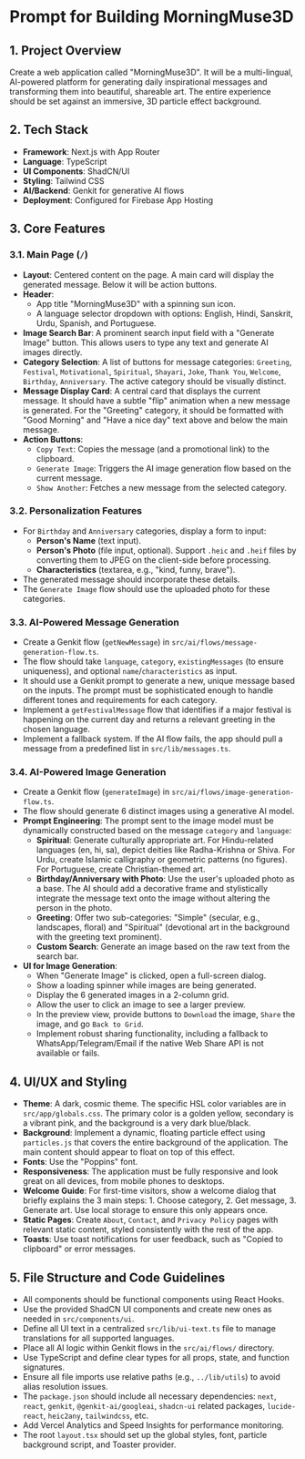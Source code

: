# Prompt for Building MorningMuse3D

## 1. Project Overview

Create a web application called "MorningMuse3D". It will be a multi-lingual, AI-powered platform for generating daily inspirational messages and transforming them into beautiful, shareable art. The entire experience should be set against an immersive, 3D particle effect background.

## 2. Tech Stack

- **Framework**: Next.js with App Router
- **Language**: TypeScript
- **UI Components**: ShadCN/UI
- **Styling**: Tailwind CSS
- **AI/Backend**: Genkit for generative AI flows
- **Deployment**: Configured for Firebase App Hosting

## 3. Core Features

### 3.1. Main Page (`/`)

- **Layout**: Centered content on the page. A main card will display the generated message. Below it will be action buttons.
- **Header**:
    - App title "MorningMuse3D" with a spinning sun icon.
    - A language selector dropdown with options: English, Hindi, Sanskrit, Urdu, Spanish, and Portuguese.
- **Image Search Bar**: A prominent search input field with a "Generate Image" button. This allows users to type any text and generate AI images directly.
- **Category Selection**: A list of buttons for message categories: `Greeting`, `Festival`, `Motivational`, `Spiritual`, `Shayari`, `Joke`, `Thank You`, `Welcome`, `Birthday`, `Anniversary`. The active category should be visually distinct.
- **Message Display Card**: A central card that displays the current message. It should have a subtle "flip" animation when a new message is generated. For the "Greeting" category, it should be formatted with "Good Morning" and "Have a nice day" text above and below the main message.
- **Action Buttons**:
    - `Copy Text`: Copies the message (and a promotional link) to the clipboard.
    - `Generate Image`: Triggers the AI image generation flow based on the current message.
    - `Show Another`: Fetches a new message from the selected category.

### 3.2. Personalization Features

- For `Birthday` and `Anniversary` categories, display a form to input:
    - **Person's Name** (text input).
    - **Person's Photo** (file input, optional). Support `.heic` and `.heif` files by converting them to JPEG on the client-side before processing.
    - **Characteristics** (textarea, e.g., "kind, funny, brave").
- The generated message should incorporate these details.
- The `Generate Image` flow should use the uploaded photo for these categories.

### 3.3. AI-Powered Message Generation

- Create a Genkit flow (`getNewMessage`) in `src/ai/flows/message-generation-flow.ts`.
- The flow should take `language`, `category`, `existingMessages` (to ensure uniqueness), and optional `name`/`characteristics` as input.
- It should use a Genkit prompt to generate a new, unique message based on the inputs. The prompt must be sophisticated enough to handle different tones and requirements for each category.
- Implement a `getFestivalMessage` flow that identifies if a major festival is happening on the current day and returns a relevant greeting in the chosen language.
- Implement a fallback system. If the AI flow fails, the app should pull a message from a predefined list in `src/lib/messages.ts`.

### 3.4. AI-Powered Image Generation

- Create a Genkit flow (`generateImage`) in `src/ai/flows/image-generation-flow.ts`.
- The flow should generate 6 distinct images using a generative AI model.
- **Prompt Engineering**: The prompt sent to the image model must be dynamically constructed based on the message `category` and `language`:
    - **Spiritual**: Generate culturally appropriate art. For Hindu-related languages (en, hi, sa), depict deities like Radha-Krishna or Shiva. For Urdu, create Islamic calligraphy or geometric patterns (no figures). For Portuguese, create Christian-themed art.
    - **Birthday/Anniversary with Photo**: Use the user's uploaded photo as a base. The AI should add a decorative frame and stylistically integrate the message text onto the image without altering the person in the photo.
    - **Greeting**: Offer two sub-categories: "Simple" (secular, e.g., landscapes, floral) and "Spiritual" (devotional art in the background with the greeting text prominent).
    - **Custom Search**: Generate an image based on the raw text from the search bar.
- **UI for Image Generation**:
    - When "Generate Image" is clicked, open a full-screen dialog.
    - Show a loading spinner while images are being generated.
    - Display the 6 generated images in a 2-column grid.
    - Allow the user to click an image to see a larger preview.
    - In the preview view, provide buttons to `Download` the image, `Share` the image, and go `Back to Grid`.
    - Implement robust sharing functionality, including a fallback to WhatsApp/Telegram/Email if the native Web Share API is not available or fails.

## 4. UI/UX and Styling

- **Theme**: A dark, cosmic theme. The specific HSL color variables are in `src/app/globals.css`. The primary color is a golden yellow, secondary is a vibrant pink, and the background is a very dark blue/black.
- **Background**: Implement a dynamic, floating particle effect using `particles.js` that covers the entire background of the application. The main content should appear to float on top of this effect.
- **Fonts**: Use the "Poppins" font.
- **Responsiveness**: The application must be fully responsive and look great on all devices, from mobile phones to desktops.
- **Welcome Guide**: For first-time visitors, show a welcome dialog that briefly explains the 3 main steps: 1. Choose category, 2. Get message, 3. Generate art. Use local storage to ensure this only appears once.
- **Static Pages**: Create `About`, `Contact`, and `Privacy Policy` pages with relevant static content, styled consistently with the rest of the app.
- **Toasts**: Use toast notifications for user feedback, such as "Copied to clipboard" or error messages.

## 5. File Structure and Code Guidelines

- All components should be functional components using React Hooks.
- Use the provided ShadCN UI components and create new ones as needed in `src/components/ui`.
- Define all UI text in a centralized `src/lib/ui-text.ts` file to manage translations for all supported languages.
- Place all AI logic within Genkit flows in the `src/ai/flows/` directory.
- Use TypeScript and define clear types for all props, state, and function signatures.
- Ensure all file imports use relative paths (e.g., `../lib/utils`) to avoid alias resolution issues.
- The `package.json` should include all necessary dependencies: `next`, `react`, `genkit`, `@genkit-ai/googleai`, `shadcn-ui` related packages, `lucide-react`, `heic2any`, `tailwindcss`, etc.
- Add Vercel Analytics and Speed Insights for performance monitoring.
- The root `layout.tsx` should set up the global styles, font, particle background script, and Toaster provider.
